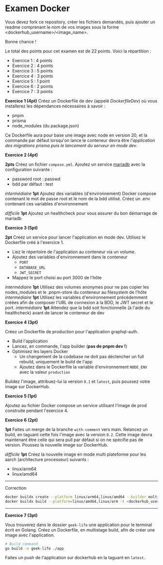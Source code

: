 # Examen Docker

Vous devez fork ce repository, créer les fichiers demandés, puis ajouter un readme comprenant le nom de vos images sous la forme <dockerhub_username>/<image_name>.

Bonne chance !

Le total des points pour cet examen est de 22 points. Voici la répartition :

- Exercice 1 : 4 points
- Exercice 2 : 4 points
- Exercice 3 : 5 points
- Exercice 4 : 3 points
- Exercice 5 : 1 point
- Exercice 6 : 2 points
- Exercice 7 : 3 points

**Exercice 1 (4pt)**
Créez un Dockerfile de dev (appelé *DockerfileDev*) où vous installerez les dépendances nécessaires à savoir :
 - pnpm
 - prisma
 - node_modules (du package.json)

Ce Dockerfile aura pour base une image avec node en version 20, et la commande par défaut lorsqu'on lance le conteneur devra être *l'application des migrations prisma puis le lancement du serveur en mode dev*.

**Exercice 2 (4pt)**

**2pts** Créez un fichier `compose.yml`. Ajoutez un service [mariadb](https://hub.docker.com/_/mariadb) avec la configuration suivante :
 - password root : passwd
 - bdd par défaut : test

*intermédiaire*
**1pt** Ajoutez des variables (d'environnement) Docker compose contenant le mot de passe root et le nom de la bdd utilisé. Créez un .env contenant ces variables d'environnement

*difficile*
**1pt** Ajoutez un healthcheck pour vous assurer du bon démarrage de mariadb

**Exercice 3 (5pt)**

**2pt** Créez un service pour lancer l'application en mode dev. Utilisez le Dockerfile créé à l'exercice 1. 
 - Liez le répertoire de l'application au conteneur via un volume.
 - Ajoutez des variables d'environnement dans le conteneur 
   - `PORT`
   - `DATABASE_URL`
   - `JWT_SECRET`
 - Mappez le port choisi au port 3000 de l'hôte

*intermédiaire*
**1pt** Utilisez des volumes anonymes pour ne pas copier les nodes_modules et le .pnpm-store du conteneur au filesystem de l'hôte
*intermédiaire*
**1pt** Utilisez les variables d'environnement précédemment créées afin de composer l'URL de connexion à la BDD, le JWT secret et le port.
*intermédiaire*
**1pt** Attendez que la bdd soit fonctionnelle (à l'aide du healthcheck) avant de lancer le conteneur de dev

**Exercice 4 (3pt)**

Créez un Dockerfile de production pour l'application graphql-auth.
 - Build l'application
 - Lancez, en commande, l'app builder (**pas de pnpm dev !**)
 - Optimisez les layers Docker
   - Un changement de la codebase ne doit pas déclencher un full rebuild, uniquement le build de l'app
   - Ajoutez dans le Dockerfile la variable d'environnement `NODE_ENV` avec la valeur `production`

Buildez l'image, attribuez-lui la version `0.1` et `latest`, puis poussez votre image sur DockerHub.

**Exercice 5 (1pt)**

Ajoutez au fichier Docker compose un service utilisant l'image de prod construite pendant l'exercice 4.

**Exercice 6 (2pt)**

**1pt** Faites un merge de la branche `with-comment` vers main. Relancez un build, en taguant cette fois l'image avec la version `0.2`. Cette image devra maintenant être celle qui sera pull par défaut si on ne spécifie pas de version.
Poussez la nouvelle image sur DockerHub.

*difficile*
**1pt** Créez la nouvelle image en mode multi plateforme pour les aarch (architecture processeur) suivants :
 - linux/arm64
 - linux/amd64

---
Correction 
```sh
docker buildx create --platform linux/arm64,linux/amd64 --builder multi-builder
docker buildx build --platform=linux/amd64,linux/arm -t <dockerhub_username>/<image_name>:latest --push  .
```
---
**Exercice 7 (3pt)**

Vous trouverez dans le dossier `geek-life` une application pour le terminal écrit en Golang. 
Créez un Dockerfile, en multistage build, afin de créer une image avec l'application.

```sh
# Build command
go build -o geek-life ./app
```

Faites un push de l'application sur dockerhub en la taguant en `latest`.